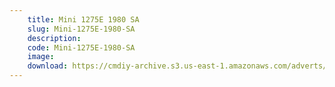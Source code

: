 ```yaml
---
    title: Mini 1275E 1980 SA
    slug: Mini-1275E-1980-SA
    description:
    code: Mini-1275E-1980-SA
    image:
    download: https://cmdiy-archive.s3.us-east-1.amazonaws.com/adverts/documents/Mini+1275E+1980+SA.pdf
---
```

<!-- Content of the page -->

##
        